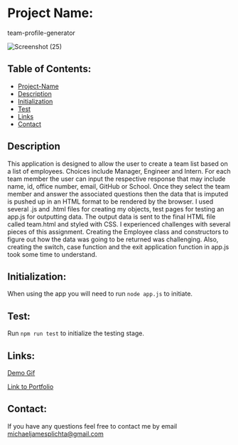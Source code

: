 # Project Name:
team-profile-generator

![Screenshot (25)](https://user-images.githubusercontent.com/58678985/75832961-d2a77200-5d74-11ea-927b-6f5bfea855ce.png)

## Table of Contents:

- [Project-Name](#Project-Name)
- [Description](#Description)
- [Initialization](#Initialization)
- [Test](#Test)
- [Links](#Links)
- [Contact](#Contact)

## Description
This application is designed to allow the user to create a team list based on a list of employees. Choices include Manager, Engineer and Intern.  For each team member the user can input the respective response that may include name, id, office number, email, GitHub or School. Once they select the team member and answer the associated questions then the data that is imputed is pushed up in an HTML format to be rendered by the browser. I used several .js and .html files for creating my objects, test pages for testing an app.js for outputting data. The output data is sent to the final HTML file called team.html and styled with CSS. 
I experienced challenges with several pieces of this assignment. Creating the Employee class and constructors to figure out how the data was going to be returned was challenging. Also, creating the switch, case function and the exit application function in app.js took some time to understand.

## Initialization:
When using the app you will need to run `node app.js` to initiate.

## Test:
Run `npm run test` to initialize the testing stage. 

## Links:

[Demo Gif](https://drive.google.com/file/d/1dSgKPxBtfiFD7rfWN_ya1g7YM1tByP3N/view)

[Link to Portfolio](https://drive.google.com/file/d/1dSgKPxBtfiFD7rfWN_ya1g7YM1tByP3N/view)

## Contact:
If you have any questions feel free to contact me by email [michaeljamesplichta@gmail.com](michaeljamesplichta@gmail.com)
